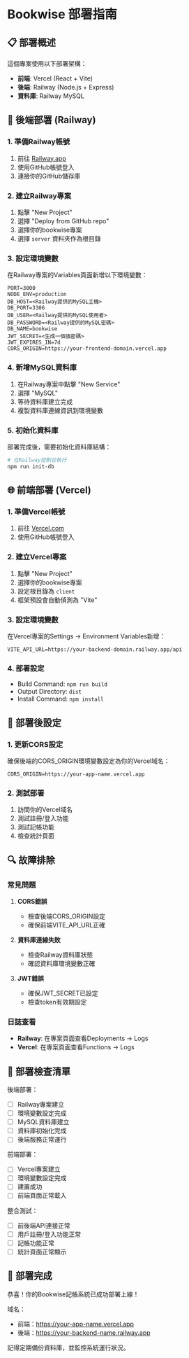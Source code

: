 # Bookwise 部署指南

## 📋 部署概述

這個專案使用以下部署架構：
- **前端**: Vercel (React + Vite)
- **後端**: Railway (Node.js + Express)
- **資料庫**: Railway MySQL

## 🚀 後端部署 (Railway)

### 1. 準備Railway帳號
1. 前往 [Railway.app](https://railway.app)
2. 使用GitHub帳號登入
3. 連接你的GitHub儲存庫

### 2. 建立Railway專案
1. 點擊 "New Project"
2. 選擇 "Deploy from GitHub repo"
3. 選擇你的bookwise專案
4. 選擇 `server` 資料夾作為根目錄

### 3. 設定環境變數
在Railway專案的Variables頁面新增以下環境變數：

```
PORT=3000
NODE_ENV=production
DB_HOST=<Railway提供的MySQL主機>
DB_PORT=3306
DB_USER=<Railway提供的MySQL使用者>
DB_PASSWORD=<Railway提供的MySQL密碼>
DB_NAME=bookwise
JWT_SECRET=<生成一個強密碼>
JWT_EXPIRES_IN=7d
CORS_ORIGIN=https://your-frontend-domain.vercel.app
```

### 4. 新增MySQL資料庫
1. 在Railway專案中點擊 "New Service"
2. 選擇 "MySQL"
3. 等待資料庫建立完成
4. 複製資料庫連線資訊到環境變數

### 5. 初始化資料庫
部署完成後，需要初始化資料庫結構：
```bash
# 在Railway控制台執行
npm run init-db
```

## 🌐 前端部署 (Vercel)

### 1. 準備Vercel帳號
1. 前往 [Vercel.com](https://vercel.com)
2. 使用GitHub帳號登入

### 2. 建立Vercel專案
1. 點擊 "New Project"
2. 選擇你的bookwise專案
3. 設定根目錄為 `client`
4. 框架預設會自動偵測為 "Vite"

### 3. 設定環境變數
在Vercel專案的Settings → Environment Variables新增：

```
VITE_API_URL=https://your-backend-domain.railway.app/api
```

### 4. 部署設定
- Build Command: `npm run build`
- Output Directory: `dist`
- Install Command: `npm install`

## 🔧 部署後設定

### 1. 更新CORS設定
確保後端的CORS_ORIGIN環境變數設定為你的Vercel域名：
```
CORS_ORIGIN=https://your-app-name.vercel.app
```

### 2. 測試部署
1. 訪問你的Vercel域名
2. 測試註冊/登入功能
3. 測試記帳功能
4. 檢查統計頁面

## 🔍 故障排除

### 常見問題

1. **CORS錯誤**
   - 檢查後端CORS_ORIGIN設定
   - 確保前端VITE_API_URL正確

2. **資料庫連線失敗**
   - 檢查Railway資料庫狀態
   - 確認資料庫環境變數正確

3. **JWT錯誤**
   - 確保JWT_SECRET已設定
   - 檢查token有效期設定

### 日誌查看
- **Railway**: 在專案頁面查看Deployments → Logs
- **Vercel**: 在專案頁面查看Functions → Logs

## 📝 部署檢查清單

後端部署：
- [ ] Railway專案建立
- [ ] 環境變數設定完成
- [ ] MySQL資料庫建立
- [ ] 資料庫初始化完成
- [ ] 後端服務正常運行

前端部署：
- [ ] Vercel專案建立
- [ ] 環境變數設定完成
- [ ] 建置成功
- [ ] 前端頁面正常載入

整合測試：
- [ ] 前後端API連接正常
- [ ] 用戶註冊/登入功能正常
- [ ] 記帳功能正常
- [ ] 統計頁面正常顯示

## 🎉 部署完成

恭喜！你的Bookwise記帳系統已成功部署上線！

域名：
- 前端：https://your-app-name.vercel.app
- 後端：https://your-backend-name.railway.app

記得定期備份資料庫，並監控系統運行狀況。 